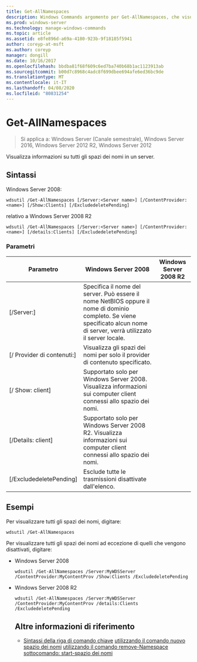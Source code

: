 ```yaml
---
title: Get-AllNamespaces
description: Windows Commands argomento per Get-AllNamespaces, che visualizza informazioni su tutti gli spazi dei nomi in un server.
ms.prod: windows-server
ms.technology: manage-windows-commands
ms.topic: article
ms.assetid: e8fe896d-a69a-4180-923b-9f18185f5941
author: coreyp-at-msft
ms.author: coreyp
manager: dongill
ms.date: 10/16/2017
ms.openlocfilehash: bbdba81f68f609c6ed7ba740b68b1ac1123913ab
ms.sourcegitcommit: b00d7c8968c4adc8f699dbee694afe6ed36bc9de
ms.translationtype: MT
ms.contentlocale: it-IT
ms.lasthandoff: 04/08/2020
ms.locfileid: "80831254"
---
```

# <a name="get-allnamespaces"></a>Get-AllNamespaces

>Si applica a: Windows Server (Canale semestrale), Windows Server 2016, Windows Server 2012 R2, Windows Server 2012

Visualizza informazioni su tutti gli spazi dei nomi in un server.

## <a name="syntax"></a>Sintassi
Windows Server 2008:
```
wdsutil /Get-AllNamespaces [/Server:<Server name>] [/ContentProvider:<name>] [/Show:Clients] [/ExcludedeletePending]
```
relativo a Windows Server 2008 R2
```
wdsutil /Get-AllNamespaces [/Server:<Server name>] [/ContentProvider:<name>] [/details:Clients] [/ExcludedeletePending]
```
### <a name="parameters"></a>Parametri

|         Parametro         |                                                                               Windows Server 2008                                                                               | Windows Server 2008 R2 |
|---------------------------|---------------------------------------------------------------------------------------------------------------------------------------------------------------------------------|------------------------|
|  [/Server:<Server name>]  | Specifica il nome del server. Può essere il nome NetBIOS oppure il nome di dominio completo. Se viene specificato alcun nome di server, verrà utilizzato il server locale. |                        |
| [/ Provider di contenuti:<name>] |                                                        Visualizza gli spazi dei nomi per solo il provider di contenuto specificato.                                                         |                        |
|      [/ Show: client]      |                            Supportato solo per Windows Server 2008. Visualizza informazioni sui computer client connessi allo spazio dei nomi.                             |                        |
|    [/Details: client]     |                           Supportato solo per Windows Server 2008 R2. Visualizza informazioni sui computer client connessi allo spazio dei nomi.                           |                        |
|  [/ExcludedeletePending]  |                                                              Esclude tutte le trasmissioni disattivate dall'elenco.                                                              |                        |

## <a name="examples"></a><a name=BKMK_examples></a>Esempi
Per visualizzare tutti gli spazi dei nomi, digitare:
```
wdsutil /Get-AllNamespaces
```
Per visualizzare tutti gli spazi dei nomi ad eccezione di quelli che vengono disattivati, digitare:
- Windows Server 2008
  ```
  wdsutil /Get-AllNamespaces /Server:MyWDSServer /ContentProvider:MyContentProv /Show:Clients /ExcludedeletePending
  ```
- Windows Server 2008 R2
  ```
  wdsutil /Get-AllNamespaces /Server:MyWDSServer /ContentProvider:MyContentProv /details:Clients /ExcludedeletePending
  ```
  ## <a name="additional-references"></a>Altre informazioni di riferimento
  - [Sintassi della riga di comando chiave](command-line-syntax-key.md)
  [utilizzando il comando nuovo spazio dei nomi](using-the-new-namespace-command.md)
  [utilizzando il comando remove-Namespace](using-the-remove-namespace-command.md)
  [sottocomando: start-spazio dei nomi](subcommand-start-namespace.md)
